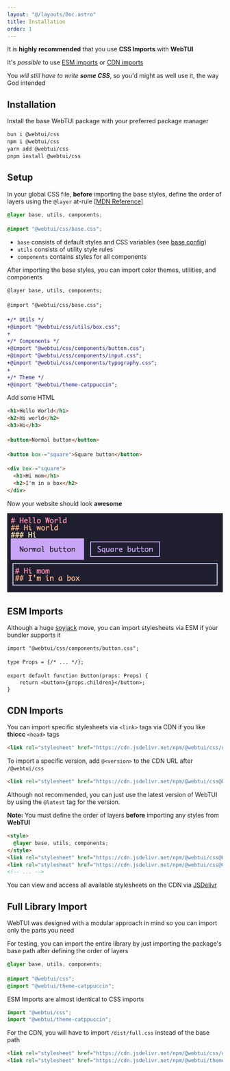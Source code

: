 ```yaml
---
layout: "@/layouts/Doc.astro"
title: Installation
order: 1
---
```


It is **highly recommended** that you use **CSS Imports** with **WebTUI**

It's _possible_ to use [ESM imports](#esm-imports) or [CDN imports](#cdn-imports)

You _will still have to write **some CSS**_, so you'd might as well use it, the way God intended

## Installation

Install the base WebTUI package with your preferred package manager

```bash
bun i @webtui/css
npm i @webtui/css
yarn add @webtui/css
pnpm install @webtui/css
```

## Setup

In your global CSS file, **before** importing the base styles, define the order of layers using the `@layer` at-rule [[MDN Reference]](https://developer.mozilla.org/en-US/docs/Web/CSS/@layer)

```css
@layer base, utils, components;

@import "@webtui/css/base.css";
```

- `base` consists of default styles and CSS variables (see [base config](/reference/base-config))
- `utils` consists of utility style rules
- `components` contains styles for all components

After importing the base styles, you can import color themes, utilities, and components

```diff
@layer base, utils, components;

@import "@webtui/css/base.css";

+/* Utils */
+@import "@webtui/css/utils/box.css";
+
+/* Components */
+@import "@webtui/css/components/button.css";
+@import "@webtui/css/components/input.css";
+@import "@webtui/css/components/typography.css";
+
+/* Theme */
+@import "@webtui/theme-catppuccin";
```

Add some HTML

```html
<h1>Hello World</h1>
<h2>Hi world</h2>
<h3>Hi</h3>

<button>Normal button</button>

<button box-="square">Square button</button>

<div box-="square">
  <h1>Hi mom</h1>
  <h2>I'm in a box</h2>
</div>
```

Now your website should look **awesome**

![installation-html.png](../../assets/installation-html.png)

## ESM Imports

Although a huge [soyjack](https://knowyourmeme.com/editorials/guides/who-is-soyjack-the-meme-and-wojak-character-explained) move, you can import stylesheets via ESM if your bundler supports it

```tsx
import "@webtui/css/components/button.css";

type Props = {/* ... */};

export default function Button(props: Props) {
    return <button>{props.children}</button>;
}
```

## CDN Imports

You can import specific stylesheets via `<link>` tags via CDN if you like **thiccc** `<head>` tags

```html
<link rel="stylesheet" href="https://cdn.jsdelivr.net/npm/@webtui/css/dist/base.css" />
```

To import a specific version, add `@<version>` to the CDN URL after `/@webtui/css`

```html
<link rel="stylesheet" href="https://cdn.jsdelivr.net/npm/@webtui/css@0.0.0/dist/base.css" />
```

Although not recommended, you can just use the latest version of WebTUI by using the `@latest` tag for the version.

**Note:** You must define the order of layers **before** importing any styles from **WebTUI**

```html
<style>
  @layer base, utils, components;
</style>
<link rel="stylesheet" href="https://cdn.jsdelivr.net/npm/@webtui/css@0.0.0/dist/base.css" />
<link rel="stylesheet" href="https://cdn.jsdelivr.net/npm/@webtui/css@0.0.0/dist/components/button.css" />
<!-- ... -->
```

You can view and access all available stylesheets on the CDN via [JSDelivr](https://cdn.jsdelivr.net/npm/@webtui/css@0.0.0/dist/)

## Full Library Import

WebTUI was designed with a modular approach in mind so you can import only the parts you need

For testing, you can import the entire library by just importing the package's base path after defining the order of layers

```css
@layer base, utils, components;

@import "@webtui/css";
@import "@webtui/theme-catppuccin";
```

ESM Imports are almost identical to CSS imports

```js
import "@webtui/css";
import "@webtui/theme-catppuccin";
```

For the CDN, you will have to import `/dist/full.css` instead of the base path

```html
<link rel="stylesheet" href="https://cdn.jsdelivr.net/npm/@webtui/css/dist/full.css" />
<link rel="stylesheet" href="https://cdn.jsdelivr.net/npm/@webtui/theme-catppuccin/dist/full.css" />
```
